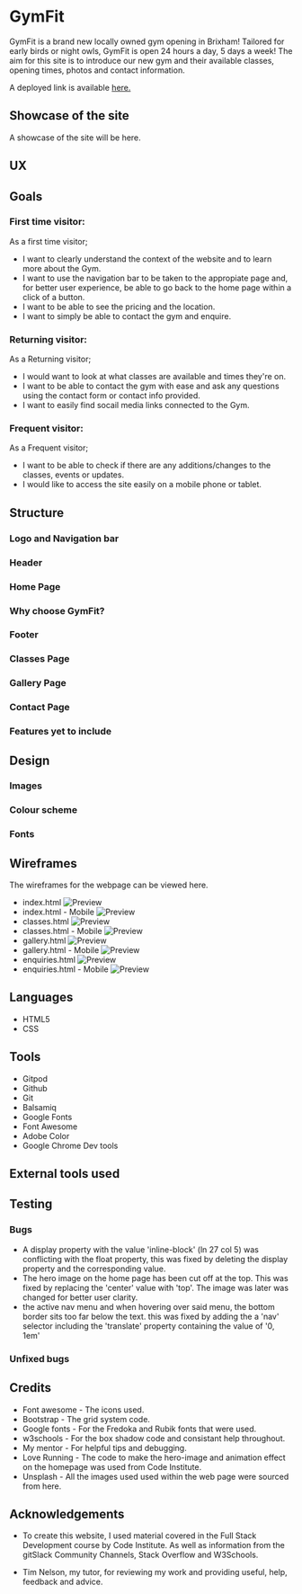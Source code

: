# GymFit

GymFit is a brand new locally owned gym opening in Brixham! Tailored for early birds or night owls, GymFit is open 24 hours a day, 5 days a week! The aim for this site is to introduce our new gym and their available classes, opening times, photos and contact information.

A deployed link is available [here.](#)

## Showcase of the site
A showcase of the site will be here. 


## UX


## Goals

### First time visitor:
As a first time visitor;
* I want to clearly understand the context of the website and to learn more about the Gym.
* I want to use the navigation bar to be taken to the appropiate page and, for better user experience, be able to go back to the home page within a click of a button.
* I want to be able to see the pricing and the location.
* I want to simply be able to contact the gym and enquire.

### Returning visitor:
As a Returning visitor;
* I would want to look at what classes are available and times they're on.
* I want to be able to contact the gym with ease and ask any questions using the contact form or contact info provided.
* I want to easily find socail media links connected to the Gym.

### Frequent visitor:
As a Frequent visitor;
* I want to be able to check if there are any additions/changes to the classes, events or updates.
* I would like to access the site easily on a mobile phone or tablet.

## Structure
### Logo and Navigation bar
### Header
### Home Page
### Why choose GymFit?
### Footer
### Classes Page
### Gallery Page
### Contact Page
### Features yet to include

## Design
### Images
### Colour scheme
### Fonts

## Wireframes
The wireframes for the webpage can be viewed here.

* index.html
![Preview](https://github.com/joshfreeman00/GymFit/tree/main/docs/wireframes/index.png)
* index.html - Mobile
![Preview](https://github.com/joshfreeman00/GymFit/tree/main/docs/wireframes/index_mobile.png)
* classes.html
![Preview](https://github.com/joshfreeman00/GymFit/tree/main/docs/wireframes/classes.png)
* classes.html - Mobile
![Preview](https://github.com/joshfreeman00/GymFit/tree/main/docs/wireframes/classes_mobile.png)
* gallery.html
![Preview](https://github.com/joshfreeman00/GymFit/tree/main/docs/wireframes/gallery.png)
* gallery.html - Mobile
![Preview](https://github.com/joshfreeman00/GymFit/tree/main/docs/wireframes/gallery_mobile.png)
* enquiries.html
![Preview](https://github.com/joshfreeman00/GymFit/tree/main/docs/wireframes/enquiries.png)
* enquiries.html - Mobile
![Preview](https://github.com/joshfreeman00/GymFit/tree/main/docs/wireframes/enquiries_mobile.png)
## Languages
* HTML5
* CSS

## Tools
* Gitpod
* Github
* Git
* Balsamiq
* Google Fonts
* Font Awesome
* Adobe Color
* Google Chrome Dev tools
## External tools used

## Testing

### Bugs
* A display property with the value 'inline-block' (ln 27 col 5) was conflicting with the float property, this was fixed by deleting the display property and the corresponding value.
* The hero image on the home page has been cut off at the top. This was fixed by replacing the 'center' value with 'top'. The image was later was changed for better user clarity.
* the active nav menu and when hovering over said menu, the bottom border sits too far below the text. this was fixed by adding the a 'nav' selector including the 'translate' property containing the value of '0, 1em'

### Unfixed bugs

## Credits
* Font awesome - The icons used.
* Bootstrap - The grid system code.
* Google fonts - For the Fredoka and Rubik fonts that were used.
* w3schools - For the box shadow code and consistant help throughout.
* My mentor - For helpful tips and debugging.
* Love Running - The code to make the hero-image and animation effect on the homepage was used from Code Institute.
* Unsplash - All the images used used within the web page were sourced from here.

## Acknowledgements
* To create this website, I used material covered in the Full Stack Development course by Code Institute. As well as information from the gitSlack Community Channels, Stack Overflow and W3Schools.

* Tim Nelson, my tutor, for reviewing my work and providing useful, help, feedback and advice.